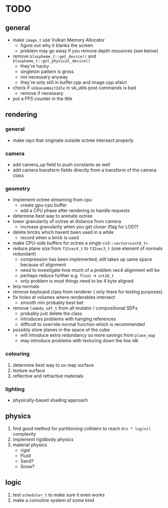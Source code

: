 # TODO

## general

* make `image_t` use Vulkan Memory Allocator 
    * figure out why it blanks the screen
    * problem may go away if you remove depth resources (see below)
* remove `blaspheme_t::get_device()` and `blaspheme_t::get_physical_device()`
    * they're hacky
    * singleton pattern is gross
    * not necessary anyway
    * they're only still in buffer.cpp and image.cpp afaict
* check if `vkQueueWaitIdle` in vk_utils post commands is bad
    * remove if necessary
* put a FPS counter in the title

## rendering

### general
* make rays that originate outside octree intersect properly

### camera
* add camera_up field to push constants as well
* add camera transform fields directly from a transform of the camera class

### geometry
* implement octree streaming from cpu
    * create gpu-cpu buffer
    * add a CPU phase after rendering to handle requests
* determine best way to animate octree
* lower granularity of octree at distance from camera
    * increase granularity when you get closer (flag for LOD?)
* delete bricks which havent been used in a while
    * record when a brick is used
* make CPU-side buffers for octree a single `std::vector<uint8_t>`
* reduce plane size from `f32vec4_t` to `f32vec3_t` (one element of normals redundant)
    * compression has been implemented, still takes up same space because of alignment
    * need to investigate how much of a problem vec4 alignment will be 
    * perhaps reduce further e.g. `float` -> `int16_t`
    * only problem is most things need to be 4 byte aligned 
* lerp normals
* remove keyboard class from renderer ( only there for testing purposes)
* fix holes at volumes where renderables intersect
    * smooth min probably best bet
* remove `lambda_sdf_t` from all mutator / compositional SDFs
    * probably just delete the class
    * introduces problems with hanging references
    * difficult to override normal function which is recommended
* possibly store planes in the space of the cube
    * will introduce extra redundancy so more savings from `plane_map`
    * may introduce problems with texturing down the line idk

### colouring
1. determine best way to uv map surface
2. texture surface
3. reflective and refractive materials

### lighting
* physically-based shading approach

## physics
1. find good method for partitioning colliders to reach `O(n * log(n))` complexity
2. implement rigidbody physics
3. material physics
    * rigid
    * Fluid
    * Sand?
    * Snow?

## logic
1. test `scheduler_t` to make sure it even works
2. make a coroutine system of some kind

